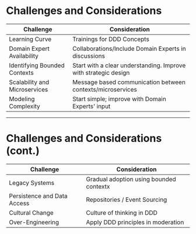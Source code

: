 # Challenges and Considerations

| Challenge                     | Consideration                                                   |
| ----------------------------- | --------------------------------------------------------------- |
| Learning Curve                | Trainings for DDD Concepts                                      |
| Domain Expert Availability    | Collaborations/Include Domain Experts in discussions            |
| Identifying Bounded Contexts  | Start with a clear understanding. Improve with strategic design |
| Scalability and Microservices | Message based communication between contexts/microservices      |
| Modeling Complexity           | Start simple; improve with Domain Experts' input                |

---

# Challenges and Considerations (cont.)

| Challenge                   | Consideration                           |
| --------------------------- | --------------------------------------- |
| Legacy Systems              | Gradual adoption using bounded contextx |
| Persistence and Data Access | Repositories / Event Sourcing           |
| Cultural Change             | Culture of thinking in DDD              |
| Over-Engineering            | Apply DDD principles in moderation      |
